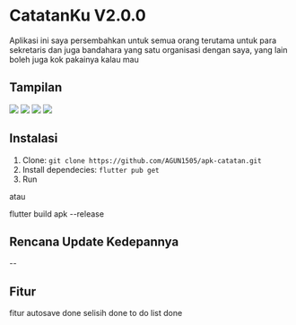 # CatatanKu V2.0.0

Aplikasi ini saya persembahkan untuk semua orang terutama untuk para sekretaris dan juga bandahara yang satu organisasi dengan saya, yang lain boleh juga kok pakainya kalau mau

## Tampilan

<img src="http://rav.000.pe/wp-content/uploads/2024/07/3-135x300.jpg" style="max-width:100%;">
<img src="http://rav.000.pe/wp-content/uploads/2024/07/4-135x300.jpg" style="max-width:100%;">
<img src="http://rav.000.pe/wp-content/uploads/2024/07/1-135x300.jpg" style="max-width:100%;">
<img src="http://rav.000.pe/wp-content/uploads/2024/07/2-135x300.jpg" style="max-width:100%;">

## Instalasi

1. Clone: `git clone https://github.com/AGUN1505/apk-catatan.git`
2. Install dependecies: `flutter pub get`
3. Run

atau

flutter build apk --release

## Rencana Update Kedepannya

--

## Fitur

fitur autosave done
selisih done
to do list done

